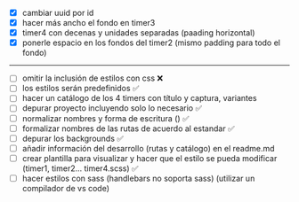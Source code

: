 - [x] cambiar uuid por id
- [x] hacer más ancho el fondo en timer3
- [x] timer4 con decenas y unidades separadas (paading horizontal)
- [x] ponerle espacio en los fondos del timer2 (mismo padding para todo el fondo)
---
- [ ]  omitir la inclusión de estilos con css ❌
- [ ] los estilos serán predefinidos ✅
- [ ] hacer un catálogo de los 4 timers con título y captura, variantes 
- [ ] depurar proyecto incluyendo solo lo necesario ✅
- [ ] normalizar nombres y forma de escritura () ✅
- [ ] formalizar nombres de las rutas de acuerdo al estandar ✅
- [ ] depurar los backgrounds ✅
- [ ] añadir información del desarrollo (rutas y catálogo) en el readme.md 
- [ ] crear plantilla para visualizar y hacer que el estilo se pueda modificar (timer1, timer2... timer4.scss) ✅
- [ ] hacer estilos con sass (handlebars no soporta sass) (utilizar un compilador de vs code)